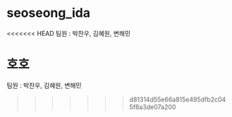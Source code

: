 # seoseong_ida

<<<<<<< HEAD
팀원 : 박찬우, 김혜원, 변해민

호호 
=======
팀원 : 박찬우, 김혜원, 변해민
>>>>>>> d81314d55e66a815e495dfb2c045f8a3de07a200
